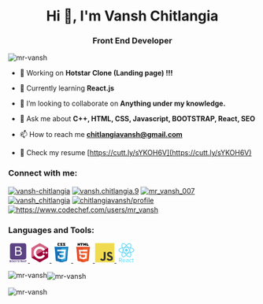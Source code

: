<h1 align="center">Hi 🙋, I'm Vansh Chitlangia</h1>
<h3 align="center">Front End Developer</h3>

<p align="left"> <img src="https://komarev.com/ghpvc/?username=mr-vansh&label=Profile%20views&color=0e75b6&style=flat" alt="mr-vansh" /> </p>

- 🔭 Working on **Hotstar Clone (Landing page) !!!**

- 🌱 Currently learning **React.js**

- 👯 I’m looking to collaborate on **Anything under my knowledge.**

- 💬 Ask me about **C++, HTML, CSS, Javascript, BOOTSTRAP, React, SEO**

- 📫 How to reach me **chitlangiavansh@gmail.com**

- 📄 Check my resume [https://cutt.ly/sYKOH6V](https://cutt.ly/sYKOH6V)

<h3 align="left">Connect with me:</h3>
<p align="left">
<a href="https://linkedin.com/in/vansh-chitlangia" target="_blank"><img align="center" src="https://raw.githubusercontent.com/rahuldkjain/github-profile-readme-generator/master/src/images/icons/Social/linked-in-alt.svg" alt="vansh-chitlangia" height="30" width="40" /></a>
<a href="https://fb.com/vansh.chitlangia.9" target="_blank"><img align="center" src="https://raw.githubusercontent.com/rahuldkjain/github-profile-readme-generator/master/src/images/icons/Social/facebook.svg" alt="vansh.chitlangia.9" height="30" width="40" /></a>
<a href="https://instagram.com/mr_vansh_007" target="_blank"><img align="center" src="https://raw.githubusercontent.com/rahuldkjain/github-profile-readme-generator/master/src/images/icons/Social/instagram.svg" alt="mr_vansh_007" height="30" width="40" /></a>
<a href="https://www.hackerrank.com/vansh_chitlangia" target="_blank"><img align="center" src="https://raw.githubusercontent.com/rahuldkjain/github-profile-readme-generator/master/src/images/icons/Social/hackerrank.svg" alt="vansh_chitlangia" height="30" width="40" /></a>
<a href="https://auth.geeksforgeeks.org/user/chitlangiavansh/profile" target="_blank"><img align="center" src="https://raw.githubusercontent.com/rahuldkjain/github-profile-readme-generator/master/src/images/icons/Social/geeks-for-geeks.svg" alt="chitlangiavansh/profile" height="30" width="40" /></a>
<a href="https://www.codechef.com/users/https://www.codechef.com/users/mr_vansh" target="blank"><img align="center" src="https://cdn.jsdelivr.net/npm/simple-icons@3.1.0/icons/codechef.svg" alt="https://www.codechef.com/users/mr_vansh" height="30" width="40" /></a>
</p>

<h3 align="left">Languages and Tools:</h3>
<p align="left"> <a href="https://getbootstrap.com" target="_blank" rel="noreferrer"> <img src="https://raw.githubusercontent.com/devicons/devicon/master/icons/bootstrap/bootstrap-plain-wordmark.svg" alt="bootstrap" width="40" height="40"/> </a> <a href="https://www.w3schools.com/cpp/" target="_blank" rel="noreferrer"> <img src="https://raw.githubusercontent.com/devicons/devicon/master/icons/cplusplus/cplusplus-original.svg" alt="cplusplus" width="40" height="40"/> </a> <a href="https://www.w3schools.com/css/" target="_blank" rel="noreferrer"> <img src="https://raw.githubusercontent.com/devicons/devicon/master/icons/css3/css3-original-wordmark.svg" alt="css3" width="40" height="40"/> </a> <a href="https://www.w3.org/html/" target="_blank" rel="noreferrer"> <img src="https://raw.githubusercontent.com/devicons/devicon/master/icons/html5/html5-original-wordmark.svg" alt="html5" width="40" height="40"/> </a> <a href="https://developer.mozilla.org/en-US/docs/Web/JavaScript" target="_blank" rel="noreferrer"> <img src="https://raw.githubusercontent.com/devicons/devicon/master/icons/javascript/javascript-original.svg" alt="javascript" width="40" height="40"/> </a> <a href="https://reactjs.org/" target="_blank" rel="noreferrer"> <img src="https://raw.githubusercontent.com/devicons/devicon/master/icons/react/react-original-wordmark.svg" alt="react" width="40" height="40"/> </a> </p>



<p><img align="left" src="https://github-readme-stats.vercel.app/api/top-langs?username=mr-vansh&show_icons=true&theme=dark&locale=en&layout=compact" alt="mr-vansh" /></p>

<p><img align="center" src="https://github-readme-stats.vercel.app/api?username=mr-vansh&show_icons=true&theme=dark&locale=en" alt="mr-vansh" /></p>

<p><img align="center" src="https://github-readme-streak-stats.herokuapp.com/?user=mr-vansh&theme=dark" alt="mr-vansh" /></p>

